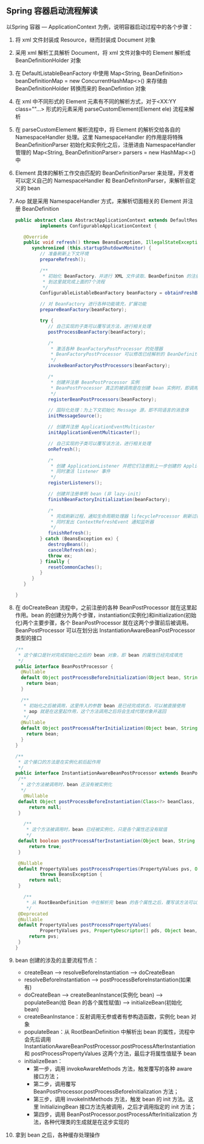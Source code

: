 ## Spring 容器启动流程解读

以Spring 容器 — ApplicationContext 为例，说明容器启动过程中的各个步骤：

1. 将 xml 文件封装成 Resource，继而封装成 Document 对象

2. 采用 xml 解析工具解析 Document，将 xml 文件对象中的 Element 解析成 BeanDefinitionHolder 对象

3. 在 DefaultListableBeanFactory 中使用 Map<String, BeanDefinition> beanDefinitionMap = new ConcurrentHashMap<>() 来存储由 BeanDefinitionHolder 转换而来的 BeanDefintion 对象

4. 在 xml 中不同形式的 Element 元素有不同的解析方式，对于\<XX:YY class=""...> 形式的元素采用 parseCustomElement(Element ele) 流程来解析

5. 在 parseCustomElement 解析流程中，将 Element 的解析交给各自的 NamespaceHandler 处理。这里 NamespaceHandler 的作用是将特殊 BeanDefinitionParser 初始化和实例化之后，注册进由 NamespaceHandler 管理的 Map<String, BeanDefinitionParser> parsers = new HashMap<>() 中

6. Element 具体的解析工作交由匹配的 BeanDefinitionParser 来处理，开发者可以定义自己的 NamespaceHandler 和 BeanDefinitonParser，来解析自定义的 bean

7. Aop 就是采用 NamespaceHandler 方式，来解析切面相关的 Element 并注册 BeanDefinition

   ```java
   public abstract class AbstractApplicationContext extends DefaultResourceLoader
     		implements ConfigurableApplicationContext {
   
      @Override
      public void refresh() throws BeansException, IllegalStateException {
         synchronized (this.startupShutdownMonitor) {
            // 准备刷新上下文环境
            prepareRefresh();
   
            /**
             * 初始化 BeanFactory，并进行 XML 文件读取、BeanDefiniton 的注册等
             * 到这里就完成上面的7个流程
             */
            ConfigurableListableBeanFactory beanFactory = obtainFreshBeanFactory();
   
            // 对 BeanFactory 进行各种功能填充，扩展功能
            prepareBeanFactory(beanFactory);
   
            try {
               // 自己实现的子类可以覆写该方法，进行相关处理
               postProcessBeanFactory(beanFactory);
   
               /*
                * 激活各种 BeanFactoryPostProcessor 的处理器
                * BeanFactoryPostProcessor 可以修改已经解析的 BeanDefiniton 中的元数据
                */
               invokeBeanFactoryPostProcessors(beanFactory);
   
               /*
                * 创建并注册 BeanPostProcessor 实例
                * BeanPostProcessor 真正的被调用是在创建 bean 实例时，即调用方法 doCreateBean(...) 的流程中
                */
               registerBeanPostProcessors(beanFactory);
   
               // 国际化处理：为上下文初始化 Message 源，即不同语言的消息体
               initMessageSource();
   
               // 创建并注册 ApplicationEventMulticaster
               initApplicationEventMulticaster();
   
               // 自己实现的子类可以覆写该方法，进行相关处理
               onRefresh();
   
               /*
                * 创建 ApplicationListener 并把它们注册到上一步创建的 ApplicationEventMulticaster 中
                * 同时激活 listener 事件 
                */
               registerListeners();
   
               // 创建并注册单例 bean (非 lazy-init)
               finishBeanFactoryInitialization(beanFactory);
   
               /*
                * 完成刷新过程，通知生命周期处理器 lifecycleProcessor 刷新过程
                * 同时发出 ContextRefreshEvent 通知监听器
                */
               finishRefresh();
            } catch (BeansException ex) {
               destroyBeans();
               cancelRefresh(ex);
               throw ex;
            } finally {
               resetCommonCaches();
            }
         }
      }
   
   }
   ```

8. 在 doCreateBean 流程中，之前注册的各种 BeanPostProcessor 就在这里起作用。bean 的创建分为两个步骤，instantiation(实例化)和initialization(初始化)两个主要步骤，各个 BeanPostProcessor 就在这两个步骤前后被调用。BeanPostProcessor 可以在划分出 InstantiationAwareBeanPostProcessor 类型的接口

   ```java
   /**
    * 这个接口是针对完成初始化之后的 bean 对象，即 bean 的属性已经完成填充
    */
   public interface BeanPostProcessor {
     @Nullable
     default Object postProcessBeforeInitialization(Object bean, String beanName) throws BeansException {
       return bean;
     }
   
     /**
      * 初始化之后被调用，这里传入的参数 bean 是已经完成状态，可以被直接使用
      * aop 就是在这里起作用，这个方法调用之后将会生成代理对象并返回
      */
     @Nullable
     default Object postProcessAfterInitialization(Object bean, String beanName) throws BeansException {
       return bean;
     }
   }
   
   /**
    * 这个接口的方法是在实例化前后起作用
    */
   public interface InstantiationAwareBeanPostProcessor extends BeanPostProcessor {
   	/**
   	 * 这个方法被调用时，bean 还没有被实例化
   	 */
      @Nullable
   	default Object postProcessBeforeInstantiation(Class<?> beanClass, String beanName) throws BeansException {
   		return null;
   	}
   
      /**
       * 这个方法被调用时，bean 已经被实例化，只是各个属性还没有赋值
       */
   	default boolean postProcessAfterInstantiation(Object bean, String beanName) throws BeansException {
   		return true;
   	}
   
   	@Nullable
   	default PropertyValues postProcessProperties(PropertyValues pvs, Object bean, String beanName)
   			throws BeansException {
   		return null;
   	}
   
      /**
       * 从 RootBeanDefinition 中在解析完 bean 的各个属性之后，覆写该方法可以对属性值进行二次处理
       */
   	@Deprecated
   	@Nullable
   	default PropertyValues postProcessPropertyValues(
   			PropertyValues pvs, PropertyDescriptor[] pds, Object bean, String beanName) throws BeansException {
   		return pvs;
   	}
   }
   ```

9. bean 创建的涉及的主要流程节点：

   - createBean --> resolveBeforeInstantiation --> doCreateBean
   - resolveBeforeInstantiation --> postProcessBeforeInstantiation(如果有)
   - doCreateBean --> createBeanInstance(实例化 bean) --> populateBean(给 Bean 的各个属性赋值) --> initializeBean(初始化 bean)
   - createBeanInstance：反射调用无参或者有参构造函数，实例化 bean 对象
   - populateBean：从 RootBeanDefinition 中解析出 bean 的属性，流程中会先后调用 InstantiationAwareBeanPostProcessor.postProcessAfterInstantiation 和 postProcessPropertyValues 这两个方法，最后才将属性值赋予 bean
   - initializeBean：
     - 第一步，调用 invokeAwareMethods 方法，触发覆写的各种 aware 接口方法；
     - 第二步，调用覆写 BeanPostProcessor.postProcessBeforeInitialization 方法；
     - 第三步，调用 invokeInitMethods 方法，触发 bean 的 init 方法。这里 InitializingBean 接口方法先被调用，之后才调用指定的 init 方法；
     - 第四步，调用 BeanPostProcessor.postProcessAfterInitialization 方法，各种代理类的生成就是在这步实现的

10. 拿到 bean 之后，各种缓存处理操作

